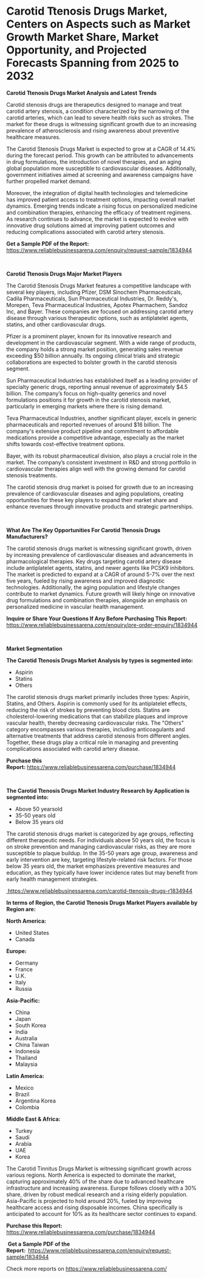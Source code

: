 <p><h1>Carotid Ttenosis Drugs Market, Centers on Aspects such as Market Growth Market Share, Market Opportunity, and Projected Forecasts Spanning from 2025 to 2032</h1></p><p><strong>Carotid Ttenosis Drugs Market Analysis and Latest Trends</strong></p>
<p><p>Carotid stenosis drugs are therapeutics designed to manage and treat carotid artery stenosis, a condition characterized by the narrowing of the carotid arteries, which can lead to severe health risks such as strokes. The market for these drugs is witnessing significant growth due to an increasing prevalence of atherosclerosis and rising awareness about preventive healthcare measures. </p><p>The Carotid Stenosis Drugs Market is expected to grow at a CAGR of 14.4% during the forecast period. This growth can be attributed to advancements in drug formulations, the introduction of novel therapies, and an aging global population more susceptible to cardiovascular diseases. Additionally, government initiatives aimed at screening and awareness campaigns have further propelled market demand. </p><p>Moreover, the integration of digital health technologies and telemedicine has improved patient access to treatment options, impacting overall market dynamics. Emerging trends indicate a rising focus on personalized medicine and combination therapies, enhancing the efficacy of treatment regimens. As research continues to advance, the market is expected to evolve with innovative drug solutions aimed at improving patient outcomes and reducing complications associated with carotid artery stenosis.</p></p>
<p><strong>Get a Sample PDF of the Report:&nbsp;</strong> <a href="https://www.reliablebusinessarena.com/enquiry/request-sample/1834944?utm_campaign=3495&utm_medium=2&utm_source=Github&utm_content=ia&utm_term=26032025&utm_id=carotid-ttenosis-drugs">https://www.reliablebusinessarena.com/enquiry/request-sample/1834944</a></p>
<p>&nbsp;</p>
<p><strong>Carotid Ttenosis Drugs Major Market Players</strong></p>
<p><p>The Carotid Stenosis Drugs Market features a competitive landscape with several key players, including Pfizer, DSM Sinochem Pharmaceuticals, Cadila Pharmaceuticals, Sun Pharmaceutical Industries, Dr. Reddy's, Morepen, Teva Pharmaceutical Industries, Apotex Pharmachem, Sandoz Inc, and Bayer. These companies are focused on addressing carotid artery disease through various therapeutic options, such as antiplatelet agents, statins, and other cardiovascular drugs.</p><p>Pfizer is a prominent player, known for its innovative research and development in the cardiovascular segment. With a wide range of products, the company holds a strong market position, generating sales revenue exceeding $50 billion annually. Its ongoing clinical trials and strategic collaborations are expected to bolster growth in the carotid stenosis segment.</p><p>Sun Pharmaceutical Industries has established itself as a leading provider of specialty generic drugs, reporting annual revenue of approximately $4.5 billion. The company’s focus on high-quality generics and novel formulations positions it for growth in the carotid stenosis market, particularly in emerging markets where there is rising demand.</p><p>Teva Pharmaceutical Industries, another significant player, excels in generic pharmaceuticals and reported revenues of around $16 billion. The company's extensive product pipeline and commitment to affordable medications provide a competitive advantage, especially as the market shifts towards cost-effective treatment options.</p><p>Bayer, with its robust pharmaceutical division, also plays a crucial role in the market. The company’s consistent investment in R&D and strong portfolio in cardiovascular therapies align well with the growing demand for carotid stenosis treatments.</p><p>The carotid stenosis drug market is poised for growth due to an increasing prevalence of cardiovascular diseases and aging populations, creating opportunities for these key players to expand their market share and enhance revenues through innovative products and strategic partnerships.</p></p>
<p>&nbsp;</p>
<p><strong>What Are The Key Opportunities For Carotid Ttenosis Drugs Manufacturers?</strong></p>
<p><p>The carotid stenosis drugs market is witnessing significant growth, driven by increasing prevalence of cardiovascular diseases and advancements in pharmacological therapies. Key drugs targeting carotid artery disease include antiplatelet agents, statins, and newer agents like PCSK9 inhibitors. The market is predicted to expand at a CAGR of around 5-7% over the next five years, fueled by rising awareness and improved diagnostic technologies. Additionally, the aging population and lifestyle changes contribute to market dynamics. Future growth will likely hinge on innovative drug formulations and combination therapies, alongside an emphasis on personalized medicine in vascular health management.</p></p>
<p><strong>Inquire or Share Your Questions If Any Before Purchasing This Report:</strong> <a href="https://www.reliablebusinessarena.com/enquiry/pre-order-enquiry/1834944?utm_campaign=3495&utm_medium=2&utm_source=Github&utm_content=ia&utm_term=26032025&utm_id=carotid-ttenosis-drugs">https://www.reliablebusinessarena.com/enquiry/pre-order-enquiry/1834944</a></p>
<p>&nbsp;</p>
<p><strong>Market Segmentation</strong></p>
<p><strong>The Carotid Ttenosis Drugs Market Analysis by types is segmented into:</strong></p>
<p><ul><li>Aspirin</li><li>Statins</li><li>Others</li></ul></p>
<p><p>The carotid stenosis drugs market primarily includes three types: Aspirin, Statins, and Others. Aspirin is commonly used for its antiplatelet effects, reducing the risk of strokes by preventing blood clots. Statins are cholesterol-lowering medications that can stabilize plaques and improve vascular health, thereby decreasing cardiovascular risks. The "Others" category encompasses various therapies, including anticoagulants and alternative treatments that address carotid stenosis from different angles. Together, these drugs play a critical role in managing and preventing complications associated with carotid artery disease.</p></p>
<p><strong>Purchase this Report:&nbsp;</strong><a href="https://www.reliablebusinessarena.com/purchase/1834944?utm_campaign=3495&utm_medium=2&utm_source=Github&utm_content=ia&utm_term=26032025&utm_id=carotid-ttenosis-drugs">https://www.reliablebusinessarena.com/purchase/1834944</a></p>
<p>&nbsp;</p>
<p><strong>The Carotid Ttenosis Drugs Market Industry Research by Application is segmented into:</strong></p>
<p><ul><li>Above 50 yearsold</li><li>35-50 years old</li><li>Below 35 years old</li></ul></p>
<p><p>The carotid stenosis drugs market is categorized by age groups, reflecting different therapeutic needs. For individuals above 50 years old, the focus is on stroke prevention and managing cardiovascular risks, as they are more susceptible to plaque buildup. In the 35-50 years age group, awareness and early intervention are key, targeting lifestyle-related risk factors. For those below 35 years old, the market emphasizes preventive measures and education, as they typically have lower incidence rates but may benefit from early health management strategies.</p></p>
<p><a href="https://www.reliablebusinessarena.com/carotid-ttenosis-drugs-r1834944?utm_campaign=3495&utm_medium=2&utm_source=Github&utm_content=ia&utm_term=26032025&utm_id=carotid-ttenosis-drugs">&nbsp;https://www.reliablebusinessarena.com/carotid-ttenosis-drugs-r1834944</a></p>
<p><strong>In terms of Region, the Carotid Ttenosis Drugs Market Players available by Region are:</strong></p>
<p>
    <p> <strong> North America: </strong>
        <ul>
            <li>United States</li>
            <li>Canada</li>
        </ul>
        </p> 
    <p> <strong> Europe: </strong>
        <ul>
            <li>Germany</li>
            <li>France</li>
            <li>U.K.</li>
            <li>Italy</li>
            <li>Russia</li>
        </ul>
        </p> 
    <p> <strong> Asia-Pacific: </strong>
        <ul>
            <li>China</li>
            <li>Japan</li>
            <li>South Korea</li>
            <li>India</li>
            <li>Australia</li>
            <li>China Taiwan</li>
            <li>Indonesia</li>
            <li>Thailand</li>
            <li>Malaysia</li>
        </ul>
        </p> 
    <p> <strong> Latin America: </strong>
        <ul>
            <li>Mexico</li>
            <li>Brazil</li>
            <li>Argentina Korea</li>
            <li>Colombia</li>
        </ul>
        </p> 
    <p> <strong> Middle East & Africa: </strong>
        <ul>
            <li>Turkey</li>
            <li>Saudi</li>
            <li>Arabia</li>
            <li>UAE</li>
            <li>Korea</li>
        </ul>
    </p>
    </p>
<p><p>The Carotid Tinnitus Drugs Market is witnessing significant growth across various regions. North America is expected to dominate the market, capturing approximately 40% of the share due to advanced healthcare infrastructure and increasing awareness. Europe follows closely with a 30% share, driven by robust medical research and a rising elderly population. Asia-Pacific is projected to hold around 20%, fueled by improving healthcare access and rising disposable incomes. China specifically is anticipated to account for 10% as its healthcare sector continues to expand.</p></p>
<p><strong>Purchase this Report: </strong><a href="https://www.reliablebusinessarena.com/purchase/1834944?utm_campaign=3495&utm_medium=2&utm_source=Github&utm_content=ia&utm_term=26032025&utm_id=carotid-ttenosis-drugs">https://www.reliablebusinessarena.com/purchase/1834944</a></p>
<p>&nbsp;<strong>Get a Sample PDF of the Report:&nbsp;&nbsp;</strong><a href="https://www.reliablebusinessarena.com/enquiry/request-sample/1834944?utm_campaign=3495&utm_medium=2&utm_source=Github&utm_content=ia&utm_term=26032025&utm_id=carotid-ttenosis-drugs">https://www.reliablebusinessarena.com/enquiry/request-sample/1834944</a></p>
<p><strong></strong></p>
<p>Check more reports on <a href="https://www.reliablebusinessarena.com/?utm_campaign=3495&utm_medium=2&utm_source=Github&utm_content=ia&utm_term=26032025&utm_id=carotid-ttenosis-drugs">https://www.reliablebusinessarena.com/</a></p>
